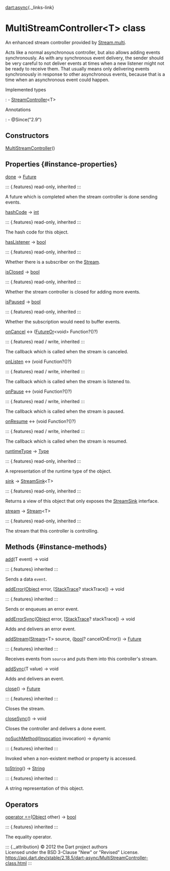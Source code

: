 [dart:async](../dart-async/dart-async-library){._links-link}

MultiStreamController\<T\> class
================================

An enhanced stream controller provided by
[Stream.multi](stream/stream.multi).

Acts like a normal asynchronous controller, but also allows adding
events synchronously. As with any synchronous event delivery, the sender
should be very careful to not deliver events at times when a new
listener might not be ready to receive them. That usually means only
delivering events synchronously in response to other asynchronous
events, because that is a time when an asynchronous event could happen.

Implemented types

:   -   [StreamController](streamcontroller-class)\<T\>

Annotations

:   -   \@Since(\"2.9\")

Constructors
------------

[MultiStreamController](multistreamcontroller/multistreamcontroller)()

Properties {#instance-properties}
----------

[done](streamcontroller/done) → [Future](future-class)

::: {.features}
read-only, inherited
:::

A future which is completed when the stream controller is done sending
events.

[hashCode](../dart-core/object/hashcode) → [int](../dart-core/int-class)

::: {.features}
read-only, inherited
:::

The hash code for this object.

[hasListener](streamcontroller/haslistener) →
[bool](../dart-core/bool-class)

::: {.features}
read-only, inherited
:::

Whether there is a subscriber on the [Stream](stream-class).

[isClosed](streamcontroller/isclosed) → [bool](../dart-core/bool-class)

::: {.features}
read-only, inherited
:::

Whether the stream controller is closed for adding more events.

[isPaused](streamcontroller/ispaused) → [bool](../dart-core/bool-class)

::: {.features}
read-only, inherited
:::

Whether the subscription would need to buffer events.

[onCancel](streamcontroller/oncancel) ↔
([FutureOr](futureor-class)\<void\> Function?()?)

::: {.features}
read / write, inherited
:::

The callback which is called when the stream is canceled.

[onListen](streamcontroller/onlisten) ↔ (void Function?()?)

::: {.features}
read / write, inherited
:::

The callback which is called when the stream is listened to.

[onPause](streamcontroller/onpause) ↔ (void Function?()?)

::: {.features}
read / write, inherited
:::

The callback which is called when the stream is paused.

[onResume](streamcontroller/onresume) ↔ (void Function?()?)

::: {.features}
read / write, inherited
:::

The callback which is called when the stream is resumed.

[runtimeType](../dart-core/object/runtimetype) →
[Type](../dart-core/type-class)

::: {.features}
read-only, inherited
:::

A representation of the runtime type of the object.

[sink](streamcontroller/sink) → [StreamSink](streamsink-class)\<T\>

::: {.features}
read-only, inherited
:::

Returns a view of this object that only exposes the
[StreamSink](streamsink-class) interface.

[stream](streamcontroller/stream) → [Stream](stream-class)\<T\>

::: {.features}
read-only, inherited
:::

The stream that this controller is controlling.

Methods {#instance-methods}
-------

[add](streamcontroller/add)(T event) → void

::: {.features}
inherited
:::

Sends a data `event`.

[addError](streamcontroller/adderror)([Object](../dart-core/object-class)
error, \[[StackTrace](../dart-core/stacktrace-class)? stackTrace\]) →
void

::: {.features}
inherited
:::

Sends or enqueues an error event.

[addErrorSync](multistreamcontroller/adderrorsync)([Object](../dart-core/object-class)
error, \[[StackTrace](../dart-core/stacktrace-class)? stackTrace\]) →
void

Adds and delivers an error event.

[addStream](streamcontroller/addstream)([Stream](stream-class)\<T\>
source, {[bool](../dart-core/bool-class)? cancelOnError}) →
[Future](future-class)

::: {.features}
inherited
:::

Receives events from `source` and puts them into this controller\'s
stream.

[addSync](multistreamcontroller/addsync)(T value) → void

Adds and delivers an event.

[close](streamcontroller/close)() → [Future](future-class)

::: {.features}
inherited
:::

Closes the stream.

[closeSync](multistreamcontroller/closesync)() → void

Closes the controller and delivers a done event.

[noSuchMethod](../dart-core/object/nosuchmethod)([Invocation](../dart-core/invocation-class)
invocation) → dynamic

::: {.features}
inherited
:::

Invoked when a non-existent method or property is accessed.

[toString](../dart-core/object/tostring)() →
[String](../dart-core/string-class)

::: {.features}
inherited
:::

A string representation of this object.

Operators
---------

[operator
==](../dart-core/object/operator_equals)([Object](../dart-core/object-class)
other) → [bool](../dart-core/bool-class)

::: {.features}
inherited
:::

The equality operator.

::: {._attribution}
© 2012 the Dart project authors\
Licensed under the BSD 3-Clause \"New\" or \"Revised\" License.\
<https://api.dart.dev/stable/2.18.5/dart-async/MultiStreamController-class.html>
:::
